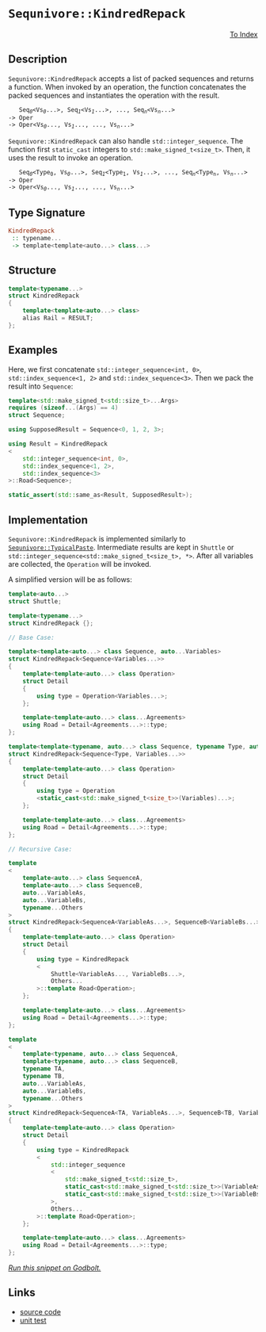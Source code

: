 <!-- Copyright 2024 Feng Mofan
SPDX-License-Identifier: Apache-2.0 -->

# `Sequnivore::KindredRepack`

<p style='text-align: right;'><a href="../../../facilities/metafunctions.md#sequnivore-kindred-repack">To Index</a></p>

## Description

`Sequnivore::KindredRepack` accepts a list of packed sequences and returns a function.
When invoked by an operation, the function concatenates the packed sequences and instantiates the operation with the result.

<pre><code>   Seq<sub><i>0</i></sub>&lt;Vs<sub><i>0</i></sub>...&gt;, Seq<sub><i>1</i></sub>&lt;Vs<sub><i>1</i></sub>...&gt;, ..., Seq<sub><i>n</i></sub>&lt;Vs<sub><i>n</i></sub>...&gt;
-> Oper
-> Oper&lt;Vs<sub><i>0</i></sub>..., Vs<sub><i>1</i></sub>..., ..., Vs<sub><i>n</i></sub>...></code></pre>

`Sequnivore::KindredRepack` can also handle `std::integer_sequence`. The function first `static_cast` integers to `std::make_signed_t<size_t>`. Then, it uses the result to invoke an operation.

<pre><code>   Seq<sub><i>0</i></sub>&lt;Type<sub>0</sub>, Vs<sub><i>0</i></sub>...&gt;, Seq<sub><i>1</i></sub>&lt;Type<sub>1</sub>, Vs<sub><i>1</i></sub>...&gt;, ..., Seq<sub><i>n</i></sub>&lt;Type<sub>n</sub>, Vs<sub><i>n</i></sub>...&gt;
-> Oper
-> Oper&lt;Vs<sub><i>0</i></sub>..., Vs<sub><i>1</i></sub>..., ..., Vs<sub><i>n</i></sub>...></code></pre>

## Type Signature

```Haskell
KindredRepack
 :: typename...
 -> template<template<auto...> class...>
```

## Structure

```C++
template<typename...>
struct KindredRepack
{
    template<template<auto...> class>
    alias Rail = RESULT;
};
```

## Examples

Here, we first concatenate `std::integer_sequence<int, 0>`,  `std::index_sequence<1, 2>` and `std::index_sequence<3>`. Then we pack the result into `Sequence`:

```C++
template<std::make_signed_t<std::size_t>...Args>
requires (sizeof...(Args) == 4)
struct Sequence;

using SupposedResult = Sequence<0, 1, 2, 3>;

using Result = KindredRepack
<
    std::integer_sequence<int, 0>, 
    std::index_sequence<1, 2>,
    std::index_sequence<3>
>::Road<Sequence>;

static_assert(std::same_as<Result, SupposedResult>);
```

## Implementation

`Sequnivore::KindredRepack` is implemented similarly to [`Sequnivore::TypicalPaste`](./typical_paste.doc.md). Intermediate results are kept in `Shuttle` or `std::integer_sequence<std::make_signed_t<size_t>, *>`.
After all variables are collected, the `Operation` will be invoked.

A simplified version will be as follows:

```C++
template<auto...>
struct Shuttle;

template<typename...>
struct KindredRepack {};

// Base Case:

template<template<auto...> class Sequence, auto...Variables>
struct KindredRepack<Sequence<Variables...>>
{
    template<template<auto...> class Operation>
    struct Detail
    {
        using type = Operation<Variables...>;
    };

    template<template<auto...> class...Agreements>
    using Road = Detail<Agreements...>::type;
};

template<template<typename, auto...> class Sequence, typename Type, auto...Variables>
struct KindredRepack<Sequence<Type, Variables...>>
{
    template<template<auto...> class Operation>
    struct Detail
    {
        using type = Operation
        <static_cast<std::make_signed_t<size_t>>(Variables)...>;
    };

    template<template<auto...> class...Agreements>
    using Road = Detail<Agreements...>::type;
};

// Recursive Case:

template
<
    template<auto...> class SequenceA,
    template<auto...> class SequenceB,
    auto...VariableAs, 
    auto...VariableBs,
    typename...Others
>
struct KindredRepack<SequenceA<VariableAs...>, SequenceB<VariableBs...>, Others...>
{
    template<template<auto...> class Operation>
    struct Detail
    {
        using type = KindredRepack
        <
            Shuttle<VariableAs..., VariableBs...>,
            Others...
        >::template Road<Operation>;
    };

    template<template<auto...> class...Agreements>
    using Road = Detail<Agreements...>::type;
};

template
<
    template<typename, auto...> class SequenceA,
    template<typename, auto...> class SequenceB,
    typename TA,
    typename TB,
    auto...VariableAs, 
    auto...VariableBs,
    typename...Others
>
struct KindredRepack<SequenceA<TA, VariableAs...>, SequenceB<TB, VariableBs...>, Others...>
{
    template<template<auto...> class Operation>
    struct Detail
    {
        using type = KindredRepack
        <
            std::integer_sequence
            <
                std::make_signed_t<std::size_t>,
                static_cast<std::make_signed_t<std::size_t>>(VariableAs)...,
                static_cast<std::make_signed_t<std::size_t>>(VariableBs)...
            >,
            Others...
        >::template Road<Operation>;
    };

    template<template<auto...> class...Agreements>
    using Road = Detail<Agreements...>::type;
};
```

[*Run this snippet on Godbolt.*](https://godbolt.org/#z:OYLghAFBqd5QCxAYwPYBMCmBRdBLAF1QCcAaPECAMzwBtMA7AQwFtMQByARg9KtQYEAysib0QXACx8BBAKoBnTAAUAHpwAMvAFYTStJg1DIApACYAQuYukl9ZATwDKjdAGFUtAK4sGIAKwAzKSuADJ4DJgAcj4ARpjEEhoAHKQADqgKhE4MHt6%2BAcEZWY4C4ZExLPGJXCm2mPalDEIETMQEeT5%2BQfWNOS1tBOXRcQlJqQqt7Z0FPZODw5XV4wCUtqhexMjsHOaBEcjeWADUJoFuXo60hACeZ9gmGgCCewdHmKfnyJPoWFT3jxezwImBYaQMILObiYl1QADoEQDnpNiF4HMchAhLgR6GcrM9ASCwRDMFCCDc0oxWJgEXCkU8UWiCMcANIRdDETDoABKmDSTGQAGtTgB2KwigAieMBgIA9LLjhYmEpjtClCAZcDQeCmJDzkSdXrobDafdjodlQoMZgAI5eRjbUjHGFEWkANTaeCYsXoCnpjPRbIYHK5vP5QqhQlt9oY2yhHuIXp9mAUpsCD3TMrFgOOueOBpJZO1hfOLvhiPT5oMCitAHlKcRdTl6XnjgHmRLMK06Dm8yZs89W62vFkjPmKR8zhLjvWEk2BPHPd7fWmM/inq3%2B1LAuve7mC7rSfri4eoWXV1XLbSnsBOaDGAQ/ZnB3mRxFgMduagmOhPtPO92tBQjed5sIIqYVtgIAgOSlLSgSkrwUCTwHkaqFHm4sFUmwTrnpBl41tadoOpgTpYcwbDHAAKhOuEmgiCZJr6/oEKigbspyPJ8gKgqRtGJFQjRlJOoxy4pqu9L9uurboUWxKnqW9F0pWFqEbOjZNC2ebtscAFMD2L65lJe5Dm%2BY5YX%2BM4NvODAmZu5zzI4yAAPqiJMUI/NBLBMIKmDOVkwCROgzkEB5eAAF5%2BaFmbphAonJgoKwSTuJlbkhJmyce8lGnhynYAREFwiBmD3uBWm5mZH5fj%2Bll6T25zFaVj6rtBWHpYhKUEs88qfpgyCbFkABuHxquwmooSekIEucGWTRhuVmqpVpRsRsaYE8pCzdl81KYt1bLfxa02CZuXxfQDJOidSlnZgFgKJthnjpSFE0gitYEAgCR%2BtNDzIqxTKshxobcRG5wrTG2wvOcN0MquTrgyRVjQ0uyZ3XDM4fV9EkIdJeaZZhc1nrtKn7VZc6ac%2BG7af96J1UBj3GY9w6jh%2BFlToDwacWGPF2X2M1M0OuaYtiuLI4mYmwwiIko/QaOQQ9VOC6272fcQhW80Z6atXNn7fugULqTZAKdYrorbruj34/jC0k1eCKNWBj7lcclW6zV7N08Bt4lY76tazBE7teb42ydNbhbYaGHkdSdGuvhS1ERD60KzJhP6hOL2x%2BWeUFYniMp3jGfUtRG0ZUXlFUcdj2nTL633ac1fXbXd0F/u5evXCKtfTKlM6UGIZceGvFg4dkOCRtxww372Dw6Pt2CTYk/N9PTpd2r2MvAOptW2nxpxznCeGxTv2mzpnsM1vSsuyzT2ToE0791zIO8QLmvh6/Q6eSAEQgsACT%2BXPDyBB0BeR8n5AKQUQpAJASALIkUoHpmluLZMks4RIKYrdFeGshxr3Vh/e42ttpu31ucI%2BzYYq4yMh1C229d7W2JvlJa15vZNSfCfZm75iG1S7PpICDUWG%2BxagHOCJs0qiO6gAKikdImRsjZRyhkdRFMj5jgyPkZI2RmjpHqOQvjL%2B3lfL%2BTwIFLkCC3BfzgVFe415iDADYYCTkdo8CcitBASxqAqC0ggE8WxiU/zs0kCsQEOkEZrXSs8V2QgvBpGKMDBQXhaDMnZqEuM5wNBOi4E6MwTpAjGxoa7Xk8TEmWUfsDIePd36n2AdBH%2BmA/7EAAatVJbgf5Og0PcS6j0v7skwKoRpScoSZOOGYDpJlunBl6f0gS5xcmUwISAaqJC3ApKPGucajk8AuUtAkAgbjqmwOpM5ZUUJCkJIIPDaJsSuJFOitgIJO4OBrFoJwfwvA/AcC0KQVAnBw6WGsG2DYWxJxmECDwUgBBNCPLWIKAI/g4SBH8FwMwyQNCBAAGwijRQATiCJIfw%2BhOCSF4CwJI6T3mfO%2BRwXgCgQDpIhR8x5pA4CwBgIgEAGwCBpEuOQSgaAwR0ASFEaknBVDJDRQAWjRZIY4wBkDIGOFIOEZheBckICQPAIDMn8EECIMQ7ApAyEEIoFQ6gGWkF0JkgA7o2NInAeBPJeW8yFXzOC1kuFy5kHjjiiolVKmVcqFWSCVccCAHh%2BX0GIKcEFXAVi8HpVoNYEAkB8rSAKsgFAIAprTSAYAUhsk0ESV9SgsRnWxAiG0G4dreBluYMQG4tZYjaD6vSsFfLHa1gYLQStZqsCxC8MAaEtBaA0u4LwLA3kjDiB7c45teBhojs%2Bb0vqlwdhgtqc8s11xYiNjrR4LAzrWJ4BJaO0gw1iCxEyJgTsE7gDXCMJCtYVADB2LdHgTAlrZzvLBdq4QohxAGp/catQzqLX6EMMYaw1h9B4FiDSyAaxUBpCaCO8VPwpymD%2BZYMwFKz2JiwHBiAaw7CzucBAVwMw/CZLCBEEYVQxiZOKNkAQFG9CMaaIsUYNRegkeaFMDonguh6GIw4fofGON0a4/MaYAmCiZKk0MGjSx6NEcBdsCQDqOCvNIOS3glLvVisldK2V8rFVmBDbgNVka9gxrjQ%2BtYn0fxjEI6QGFkhAhwixYEEUkgNCSDMJINFGgND%2BGxQSjgRLSAktBXCNFXA0XJCxckOL/hJBcH8J5tF2nnWUupbS8FD6mWsqTey913KM1ZojUKtgnA2gsEGiKcVTBLxji4FiuEXA4SLvwEQPDegf26v/dIQDShgNmt0Nk61TBbWjo01pnTLqOBus5ZcY4Xrav1ca81j8rX2udZDWG1NEao2BDMLG/LDLE3JtQOGhIPLM3XcO2MdbDWLRGFa7UPgdAQRq2LaW8tdaq2kBrRWhtTaHCA7bQ%2BDtXbnW9v7YO4dgPx3ganZ8/AnIRPzudUu/qIJAfrudVundNw907E%2BYe49YKz0XqUNelH74CtPqYC%2Bt9H7nqA/63%2B/VQ3ZBAdNZ88bYH70YasJYaDsH4AIaQzkFDaH74i%2BsNh3TuGNUpkl9xkTpHyMycoyEYM4nlgMcyEx3IOvWPG/Y4pzjQmGg8YGNJ/IuvhNNHtwpio1u5N8ZY57hYVuJPqfWJsNTMawtzey5wZ0xA6sNaa697bbWOsaHM91kgx2bPnYTfZzAjnEjOY3RFqLbXfMinSyKEUgQ/MBdS1ls1OXbB5fjYy5lbKOUeruxVwVwqOC1b9SwBQg15WDR2ySSYKqU%2B9a1bIAb3PDXyBG/znQIBgiTem/a0PTra%2ButK56qgkeWC9/74P4fh5Jj7Ye2m47gQzuN8uygc/Eb2/37GAPmJzkh9YuciPggRyo9Ss%2B4Wn7CAEtM1YHAHE9UA%2BtRtZtCHa7dtTtbtNHTAPtAdMQRHE9ZHSdMnMdGdTHNXM1HHFdfHQQBoQnGDYnUnA9RMSnXganS9OnSdBnC7PgZ9BQV9d9T9DnKfLnCQHnI1efEDJfIXCDTDGwLdAjKXZDTgWUTyBXLDHDBIPDNXeDDXJoFwYMb3PXdAA3ejdIC3HIDQtjHIbQyTW3TXXjQYDQ53UTX3d3f3H3B3QTewt3WjQ3FTIPfVWbDfClCPHvaVPvAfY4d/OEL/ZPSzNPa/OzUgBzLAXPDTAvEAMwNrQIBFfwXzWoVFLzeLGvbwqlevOlSI1zINKVZIEUVrNFE7QIXzNFfwfFDdQILw3TTgWzC7DTZVbIxo3Im/NYM9LIZwSQIAA%3D%3D%3D)

## Links

- [source code](../../../../conceptrodon/descend/sequnivore/kindred_repack.hpp)
- [unit test](../../../../tests/unit/metafunctions/sequnivore/kindred_repack.test.hpp)
